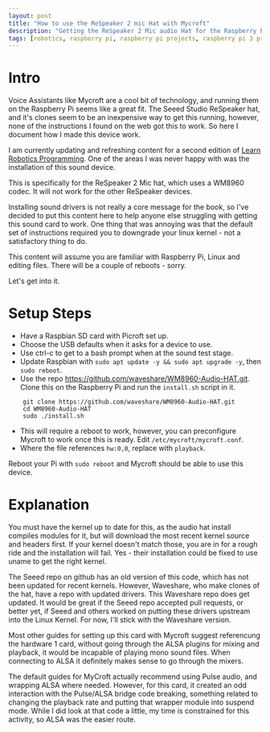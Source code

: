 ```yaml
---
layout: post
title: "How to use the ReSpeaker 2 mic Hat with Mycroft"
description: "Getting the ReSpeaker 2 Mic audio Hat for the Raspberry Pi to work with Mycroft, a voice assistant"
tags: [robotics, raspberry pi, raspberry pi projects, raspberry pi 3 projects, raspberry pi 4 projects, robot, electronics]
---
```

# Intro

Voice Assistants like Mycroft are a cool bit of technology, and running them on the Raspberry Pi seems like a great fit. The Seeed Studio ReSpeaker hat, and it's clones seem to be an inexpensive way to get this running, however, none of the instructions I found on the web got this to work. So here I document how I made this device work.

I am currently updating and refreshing content for a second edition of [Learn Robotics Programming](https://www.packtpub.com/product/learn-robotics-programming/9781789340747). One of the areas I was never happy with was the installation of this sound device. 

This is specifically for the ReSpeaker 2 Mic hat, which uses a WM8960 codec. It will not work for the other ReSpeaker devices.

Installing sound drivers is not really a core message for the book, so I've decided to put this content here to help anyone else struggling with getting this sound card to work. One thing that was annoying was that the default set of instructions required you to downgrade your linux kernel - not a satisfactory thing to do.

This content will assume you are familiar with Raspberry Pi, Linux and editing files. There will be a couple of reboots - sorry. 

Let's get into it.

# Setup Steps

* Have a Raspbian SD card with Picroft set up. 
* Choose the USB defaults when it asks for a device to use. 
* Use ctrl-c to get to a bash prompt when at the sound test stage.
* Update Raspbian with `sudo apt update -y && sudo apt upgrade -y`, then `sudo reboot`.
* Use the repo  <https://github.com/waveshare/WM8960-Audio-HAT.git>. Clone this on the Raspberry Pi and run the `install.sh` script in it.
```
    git clone https://github.com/waveshare/WM8960-Audio-HAT.git
    cd WM8960-Audio-HAT
    sudo ./install.sh
```
* This will require a reboot to work, however, you can preconfigure Mycroft to work once this is ready. Edit `/etc/mycroft/mycroft.conf`.
* Where the file references `hw:0,0`, replace with `playback`.

Reboot your Pi with `sudo reboot` and Mycroft should be able to use this device.
  
# Explanation

You must have the kernel up to date for this, as the audio hat install compiles modules for it, but will download the most recent kernel source and headers first. If your kernel doesn't match those, you are in for a rough ride and the installation will fail. Yes - their installation could be fixed to use uname to get the right kernel.

The Seeed repo on github has an old version of this code, which has not been updated for recent kernels. However, Waveshare, who make clones of the hat, have a repo with updated drivers. This Waveshare repo does get updated. It would be great if the Seeed repo accepted pull requests, or better yet, if Seeed and others worked on putting these drivers upstream into the Linux Kernel. For now, I'll stick with the Waveshare version. 

Most other guides for setting up this card with Mycroft suggest referencung the hardware 1 card, without going through the ALSA plugins for mixing and playback, it would be incapable of playing mono sound files.  When connecting to ALSA it definitely makes sense to go through the mixers.

The default guides for MyCroft actually recommend using Pulse audio, and wrapping ALSA where needed. However, for this card, it created an odd interaction with the Pulse/ALSA bridge code breaking, something related to changing the playback rate and putting that wrapper module into suspend mode. While I did look at that code a little, my time is constrained for this activity, so ALSA was the easier route.